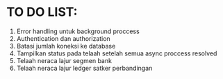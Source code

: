 # TO DO LIST:
  1. Error handling untuk background proccess
  2. Authentication dan authorization
  3. Batasi jumlah koneksi ke database
  4. Tampilkan status pada telaah setelah semua async proccess resolved
  5. Telaah neraca lajur segmen bank
  6. Telaah neraca lajur ledger satker perbandingan 
